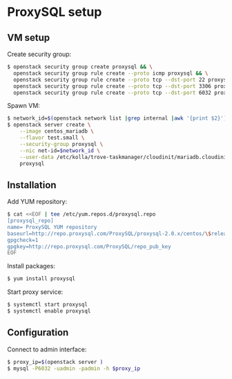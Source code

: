 # ProxySQL setup

## VM setup

Create security group:

```bash
$ openstack security group create proxysql && \
  openstack security group rule create --proto icmp proxysql && \
  openstack security group rule create --proto tcp --dst-port 22 proxysql && \
  openstack security group rule create --proto tcp --dst-port 3306 proxysql && \
  openstack security group rule create --proto tcp --dst-port 6032 proxysql &&
```

Spawn VM:

```bash
$ network_id=$(openstack network list |grep internal |awk '{print $2}')
$ openstack server create \
    --image centos_mariadb \
    --flavor test.small \
    --security-group proxysql \
    --nic net-id=$network_id \
    --user-data /etc/kolla/trove-taskmanager/cloudinit/mariadb.cloudinit \
    proxysql
```

## Installation

Add YUM repository:

```bash
$ cat <<EOF | tee /etc/yum.repos.d/proxysql.repo
[proxysql_repo]
name= ProxySQL YUM repository
baseurl=http://repo.proxysql.com/ProxySQL/proxysql-2.0.x/centos/\$releasever
gpgcheck=1
gpgkey=http://repo.proxysql.com/ProxySQL/repo_pub_key
EOF
```

Install packages:

```bash
$ yum install proxysql
```

Start proxy service:

```bash
$ systemctl start proxysql
$ systemctl enable proxysql
```

## Configuration

Connect to admin interface:

```bash
$ proxy_ip=$(openstack server )
$ mysql -P6032 -uadmin -padmin -h $proxy_ip
```
